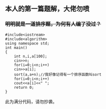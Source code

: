## 本人的第一篇题解，大佬勿喷
### ~~明明就是一道排序题，为何有人编了没过？~~

```
#include<iostream>
#include<algorithm>
using namespace std;
int main()
{
	int n,i,a[100];
	cin>>n;
	for(i=0;i<n;i++)
	cin>>a[i];
	sort(a,a+n);//我好像记得有一个排序函数叫sort
	for(i=0;i<n;i++)
	cout<<a[i]<<" ";
	return 0;
}
```

此为满分代码，请勿抄袭。